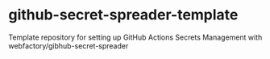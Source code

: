 # github-secret-spreader-template
Template repository for setting up GitHub Actions Secrets Management with webfactory/gibhub-secret-spreader

